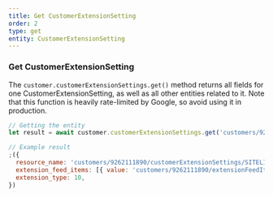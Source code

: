 ```yaml
---
title: Get CustomerExtensionSetting
order: 2
type: get
entity: CustomerExtensionSetting
---
```


### Get CustomerExtensionSetting

The `customer.customerExtensionSettings.get()` method returns all fields for one CustomerExtensionSetting, as well as all other entities related to it. Note that this function is heavily rate-limited by Google, so avoid using it in production.

```javascript
// Getting the entity
let result = await customer.customerExtensionSettings.get('customers/9262111890/customerExtensionSettings/SITELINK')
```

```javascript
// Example result
;({
  resource_name: 'customers/9262111890/customerExtensionSettings/SITELINK',
  extension_feed_items: [{ value: 'customers/9262111890/extensionFeedItems/51840594005' }],
  extension_type: 10,
})
```
